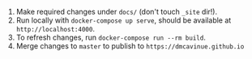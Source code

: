 1. Make required changes under `docs/` (don't touch `_site` dir!).
2. Run locally with `docker-compose up serve`, should be available at `http://localhost:4000`.
3. To refresh changes, run `docker-compose run --rm build`.
4. Merge changes to `master` to publish to `https://dmcavinue.github.io`